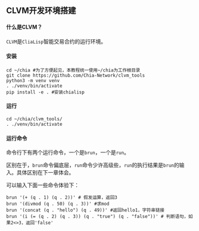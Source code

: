 ## CLVM开发环境搭建
#### 什么是CLVM？
`CLVM`是`CliaLisp`智能交易合约的运行环境。

#### 安装
```
cd ~/chia #为了方便起见，本教程统一使用~/chia为工作根目录
git clone https://github.com/Chia-Network/clvm_tools
python3 -m venv venv
. ./venv/bin/activate
pip install -e . #安装chialisp
```

#### 运行
```
cd ~/chia/clvm_tools/
. ./venv/bin/activate
```

#### 运行命令
命令行下有两个运行命令，一个是`brun`，一个是`run`。

区别在于，`brun`命令偏底层，`run`命令少许高级些，`run`的执行结果是`brun`的输入。具体区别在下一章体会。

可以输入下面一些命令体验下：
```
brun '(+ (q . 1) (q . 2))' # 假发运算，返回3
brun '(divmod (q . 50) (q . 3))' #求mod
brun '(concat (q . "hello") (q . 49))' #返回hello1，字符串链接
brun '(i (= (q . 2) (q . 3)) (q . "true") (q . "false"))' # 判断语句，如果2<>3，返回'false'
```


